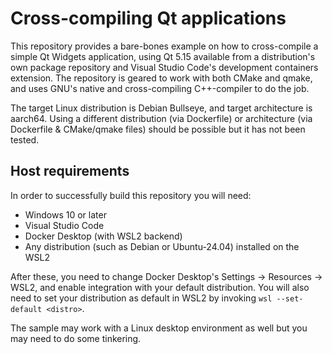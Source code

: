 # Cross-compiling Qt applications

This repository provides a bare-bones example on how to cross-compile a simple Qt Widgets application, using Qt 5.15 available from a distribution's own package repository and Visual Studio Code's development containers extension. The repository is geared to work with both CMake and qmake, and uses GNU's native and cross-compiling C++-compiler to do the job.

The target Linux distribution is Debian Bullseye, and target architecture is aarch64. Using a different distribution (via Dockerfile) or architecture (via Dockerfile & CMake/qmake files) should be possible but it has not been tested.

## Host requirements

In order to successfully build this repository you will need:
- Windows 10 or later
- Visual Studio Code
- Docker Desktop (with WSL2 backend)
- Any distribution (such as Debian or Ubuntu-24.04) installed on the WSL2

After these, you need to change Docker Desktop's Settings -> Resources -> WSL2, and enable integration with your default distribution. You will also need to set your distribution as default in WSL2 by invoking `wsl --set-default <distro>`.

The sample may work with a Linux desktop environment as well but you may need to do some tinkering.
